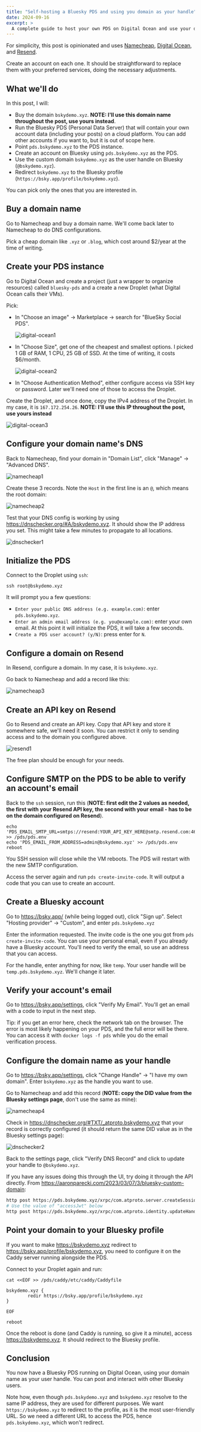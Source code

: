 ```yaml
---
title: "Self-hosting a Bluesky PDS and using you domain as your handle"
date: 2024-09-16
excerpt: >
  A complete guide to host your own PDS on Digital Ocean and use your domain name as your user handle.
---
```


For simplicity, this post is opinionated and uses [Namecheap](https://www.namecheap.com/), [Digital Ocean](https://digitalocean.com/), and [Resend](https://resend.com/).

Create an account on each one. It should be straightforward to replace them with your preferred services, doing the necessary adjustments.

## What we'll do

In this post, I will:
* Buy the domain `bskydemo.xyz`. **NOTE: I'll use this domain name throughout the post, use yours instead**.
* Run the Bluesky PDS (Personal Data Server) that will contain your own account data (including your posts) on a cloud platform. You can add other accounts if you want to, but it is out of scope here.
* Point `pds.bskydemo.xyz` to the PDS instance.
* Create an account on Bluesky using `pds.bskydemo.xyz` as the PDS.
* Use the custom domain `bskydemo.xyz` as the user handle on Bluesky (`@bskydemo.xyz`).
* Redirect `bskydemo.xyz` to the Bluesky profile (`https://bsky.app/profile/bskydemo.xyz`).

You can pick only the ones that you are interested in.

## Buy a domain name

Go to Namecheap and buy a domain name. We'll come back later to Namecheap to do DNS configurations.

Pick a cheap domain like `.xyz` or `.blog`, which cost around $2/year at the time of writing.

## Create your PDS instance

Go to Digital Ocean and create a project (just a wrapper to organize resources) called `bluesky-pds` and a create a new Droplet (what Digital Ocean calls their VMs).

Pick:
* In "Choose an image" -> Marketplace -> search for "BlueSky Social PDS".

  ![digital-ocean1](https://github.com/user-attachments/assets/86b1e8a7-1275-44e4-8ff5-cab7a2f122a9)

* In "Choose Size", get one of the cheapest and smallest options. I picked 1 GB of RAM, 1 CPU, 25 GB of SSD. At the time of writing, it costs $6/month.

  ![digital-ocean2](https://github.com/user-attachments/assets/54f4ee19-b17a-466e-824f-8e6278cde173)

* In "Choose Authentication Method", either configure access via SSH key or password. Later we'll need one of those to access the Droplet.

Create the Droplet, and once done, copy the IPv4 address of the Droplet. In my case, it is `167.172.254.26`. **NOTE: I'll use this IP throughout the post, use yours instead**

  ![digital-ocean3](https://github.com/user-attachments/assets/b3fdfc60-2a94-4b4a-a196-675621998061)

## Configure your domain name's DNS

Back to Namecheap, find your domain in "Domain List", click "Manage" -> "Advanced DNS".

  ![namecheap1](https://github.com/user-attachments/assets/9afa4191-a2c8-4e65-b3ae-6e1b5b8dbc33)

Create these 3 records. Note the `Host` in the first line is an `@`, which means the root domain:

  ![namecheap2](https://github.com/user-attachments/assets/ec8ba4da-1518-46b6-99d2-2c8f16dbaaf8)

Test that your DNS config is working by using https://dnschecker.org/#A/bskydemo.xyz. It should show the IP address you set. This might take a few minutes to propagate to all locations.

  ![dnschecker1](https://github.com/user-attachments/assets/c851cca6-79c0-46b2-b987-af32fd8cd476)

## Initialize the PDS

Connect to the Droplet using `ssh`:

```shell
ssh root@bskydemo.xyz
```

It will prompt you a few questions:
* `Enter your public DNS address (e.g. example.com)`: enter `pds.bskydemo.xyz`.
* `Enter an admin email address (e.g. you@example.com)`: enter your own email. At this point it will initialize the PDS, it will take a few seconds.
* `Create a PDS user account? (y/N)`: press enter for `N`.

## Configure a domain on Resend

In Resend, configure a domain. In my case, it is `bskydemo.xyz`.

Go back to Namecheap and add a record like this:

  ![namecheap3](https://github.com/user-attachments/assets/59fc9482-cfc7-4de6-bc8b-eee86a72df05)

## Create an API key on Resend

Go to Resend and create an API key. Copy that API key and store it somewhere safe, we'll need it soon. You can restrict it only to sending access and to the domain you configured above.

  ![resend1](https://github.com/user-attachments/assets/ad8f242e-f641-48a0-a662-06f51cab6f41)

The free plan should be enough for your needs.

## Configure SMTP on the PDS to be able to verify an account's email

Back to the `ssh` session, run this (**NOTE: first edit the 2 values as needed, the first with your Resend API key, the second with your email - has to be on the domain configured on Resend**).

```shell
echo 'PDS_EMAIL_SMTP_URL=smtps://resend:YOUR_API_KEY_HERE@smtp.resend.com:465/' >> /pds/pds.env
echo 'PDS_EMAIL_FROM_ADDRESS=admin@bskydemo.xyz' >> /pds/pds.env
reboot
```

You SSH session will close while the VM reboots. The PDS will restart with the new SMTP configuration.

Access the server again and run `pds create-invite-code`. It will output a code that you can use to create an account.

## Create a Bluesky account

Go to https://bsky.app/ (while being logged out), click "Sign up". Select "Hosting provider" -> "Custom", and enter `pds.bskydemo.xyz`

Enter the information requested. The invite code is the one you got from `pds create-invite-code`. You can use your personal email, even if you already have a Bluesky account. You'll need to verify the email, so use an address that you can access.

For the handle, enter anything for now, like `temp`. Your user handle will be `temp.pds.bskydemo.xyz`. We'll change it later.

## Verify your account's email

Go to https://bsky.app/settings, click "Verify My Email". You'll get an email with a code to input in the next step.

Tip: if you get an error here, check the network tab on the browser. The error is most likely happening on your PDS, and the full error will be there. You can access it with `docker logs -f pds` while you do the email verification process.

## Configure the domain name as your handle

Go to https://bsky.app/settings, click "Change Handle" -> "I have my own domain". Enter `bskydemo.xyz` as the handle you want to use.

Go to Namecheap and add this record (**NOTE: copy the DID value from the Bluesky settings page**, don't use the same as mine):

  ![namecheap4](https://github.com/user-attachments/assets/c45d819c-c7a3-4683-a007-3319b68f9576)

Check in https://dnschecker.org/#TXT/_atproto.bskydemo.xyz that your record is correctly configured (it should return the same DID value as in the Bluesky settings page):

  ![dnschecker2](https://github.com/user-attachments/assets/f3ee72f9-d215-4057-8e39-5964659c2874)

Back to the settings page, click "Verify DNS Record" and click to update your handle to `@bskydemo.xyz`.

If you have any issues doing this through the UI, try doing it through the API directly. From https://aaronparecki.com/2023/03/07/3/bluesky-custom-domain:

```sh
http post https://pds.bskydemo.xyz/xrpc/com.atproto.server.createSession identifier=YOUR_EMAIL password=YOUR_PASSWORD
# Use the value of "accessJwt" below
http post https://pds.bskydemo.xyz/xrpc/com.atproto.identity.updateHandle Authorization:"Bearer ACCESS_JWT_RETURNED ABOVE" handle=bskydemo.xyz
```

## Point your domain to your Bluesky profile

If you want to make https://bskydemo.xyz redirect to https://bsky.app/profile/bskydemo.xyz, you need to configure it on the Caddy server running alongside the PDS.

Connect to your Droplet again and run:

```shell
cat <<EOF >> /pds/caddy/etc/caddy/Caddyfile

bskydemo.xyz {
        redir https://bsky.app/profile/bskydemo.xyz
}

EOF

reboot
```

Once the reboot is done (and Caddy is running, so give it a minute), access https://bskydemo.xyz. It should redirect to the Bluesky profile.

## Conclusion

You now have a Bluesky PDS running on Digital Ocean, using your domain name as your user handle. You can post and interact with other Bluesky users.

Note how, even though `pds.bskydemo.xyz` and `bskydemo.xyz` resolve to the same IP address, they are used for different purposes. We want `https://bskydemo.xyz` to redirect to the profile, as it is the most user-friendly URL. So we need a different URL to access the PDS, hence `pds.bskydemo.xyz`, which won't redirect.
